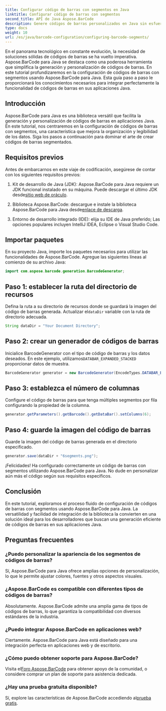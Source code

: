 ```yaml
---
title: Configurar código de barras con segmentos en Java
linktitle: Configurar código de barras con segmentos
second_title: API de Java Aspose.BarCode
description: Genere códigos de barras personalizados en Java sin esfuerzo con Aspose.BarCode. Versátil, eficiente y fácil de desarrollar.
type: docs
weight: 10
url: /es/java/barcode-configuration/configuring-barcode-segments/
---
```


En el panorama tecnológico en constante evolución, la necesidad de soluciones sólidas de códigos de barras se ha vuelto imperativa. Aspose.BarCode para Java se destaca como una poderosa herramienta que simplifica la generación y personalización de códigos de barras. En este tutorial profundizaremos en la configuración de códigos de barras con segmentos usando Aspose.BarCode para Java. Esta guía paso a paso le proporcionará los conocimientos necesarios para integrar perfectamente la funcionalidad de códigos de barras en sus aplicaciones Java.

## Introducción

Aspose.BarCode para Java es una biblioteca versátil que facilita la generación y personalización de códigos de barras en aplicaciones Java. En este tutorial, nos centraremos en la configuración de códigos de barras con segmentos, una característica que mejora la organización y legibilidad de los datos. Siga los pasos a continuación para dominar el arte de crear códigos de barras segmentados.

## Requisitos previos

Antes de embarcarnos en este viaje de codificación, asegúrese de contar con los siguientes requisitos previos:

1.  Kit de desarrollo de Java (JDK): Aspose.BarCode para Java requiere un JDK funcional instalado en su máquina. Puede descargar el último JDK desde[sitio web de oráculo](https://www.oracle.com/java/technologies/javase-downloads.html).

2.  Biblioteca Aspose.BarCode: descargue e instale la biblioteca Aspose.BarCode para Java desde[enlace de descarga](https://releases.aspose.com/barcode/java/).

3. Entorno de desarrollo integrado (IDE): elija su IDE de Java preferido; Las opciones populares incluyen IntelliJ IDEA, Eclipse o Visual Studio Code.

## Importar paquetes

En su proyecto Java, importe los paquetes necesarios para utilizar las funcionalidades de Aspose.BarCode. Agregue las siguientes líneas al comienzo de su archivo Java:

```java
import com.aspose.barcode.generation.BarcodeGenerator;
```

## Paso 1: establecer la ruta del directorio de recursos

 Defina la ruta a su directorio de recursos donde se guardará la imagen del código de barras generada. Actualizar el`dataDir` variable con la ruta de directorio adecuada.

```java
String dataDir = "Your Document Directory";
```

## Paso 2: crear un generador de códigos de barras

 Inicialice BarcodeGenerator con el tipo de código de barras y los datos deseados. En este ejemplo, utilizamos`DATABAR_EXPANDED_STACKED` proporcionar datos de muestra.

```java
BarcodeGenerator generator = new BarcodeGenerator(EncodeTypes.DATABAR_EXPANDED_STACKED, "(01)98898765432106(3202)012345(15)991231");
```

## Paso 3: establezca el número de columnas

Configure el código de barras para que tenga múltiples segmentos por fila configurando la propiedad de la columna.

```java
generator.getParameters().getBarcode().getDataBar().setColumns(6);
```

## Paso 4: guarde la imagen del código de barras

Guarde la imagen del código de barras generada en el directorio especificado.

```java
generator.save(dataDir + "6segments.png");
```

¡Felicidades! Ha configurado correctamente un código de barras con segmentos utilizando Aspose.BarCode para Java. No dude en personalizar aún más el código según sus requisitos específicos.

## Conclusión

En este tutorial, exploramos el proceso fluido de configuración de códigos de barras con segmentos usando Aspose.BarCode para Java. La versatilidad y facilidad de integración de la biblioteca la convierten en una solución ideal para los desarrolladores que buscan una generación eficiente de códigos de barras en sus aplicaciones Java.

## Preguntas frecuentes

### ¿Puedo personalizar la apariencia de los segmentos de códigos de barras?
Sí, Aspose.BarCode para Java ofrece amplias opciones de personalización, lo que le permite ajustar colores, fuentes y otros aspectos visuales.

### ¿Aspose.BarCode es compatible con diferentes tipos de códigos de barras?
Absolutamente. Aspose.BarCode admite una amplia gama de tipos de códigos de barras, lo que garantiza la compatibilidad con diversos estándares de la industria.

### ¿Puedo integrar Aspose.BarCode en aplicaciones web?
Ciertamente. Aspose.BarCode para Java está diseñado para una integración perfecta en aplicaciones web y de escritorio.

### ¿Cómo puedo obtener soporte para Aspose.BarCode?
 Visita el[Foro Aspose.BarCode](https://forum.aspose.com/c/barcode/13) para obtener apoyo de la comunidad, o considere comprar un plan de soporte para asistencia dedicada.

### ¿Hay una prueba gratuita disponible?
 Sí, explore las características de Aspose.BarCode accediendo al[prueba gratis](https://releases.aspose.com/).
